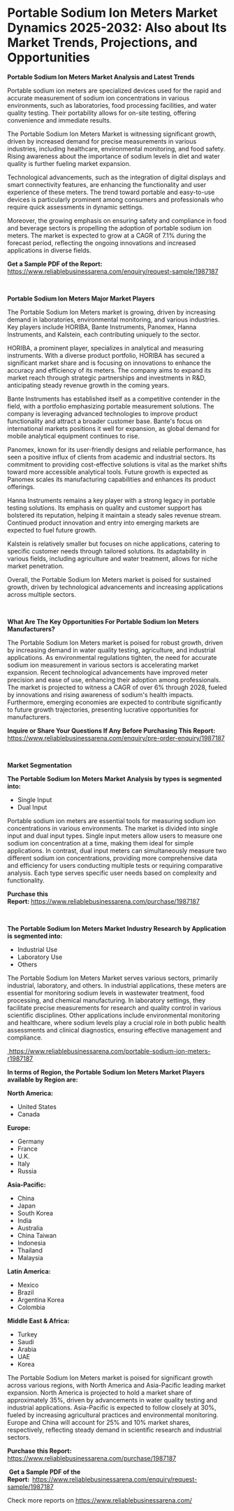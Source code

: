 <p><h1>Portable Sodium Ion Meters Market Dynamics 2025-2032: Also about Its Market Trends, Projections, and Opportunities</h1></p><p><strong>Portable Sodium Ion Meters Market Analysis and Latest Trends</strong></p>
<p><p>Portable sodium ion meters are specialized devices used for the rapid and accurate measurement of sodium ion concentrations in various environments, such as laboratories, food processing facilities, and water quality testing. Their portability allows for on-site testing, offering convenience and immediate results.</p><p>The Portable Sodium Ion Meters Market is witnessing significant growth, driven by increased demand for precise measurements in various industries, including healthcare, environmental monitoring, and food safety. Rising awareness about the importance of sodium levels in diet and water quality is further fueling market expansion.</p><p>Technological advancements, such as the integration of digital displays and smart connectivity features, are enhancing the functionality and user experience of these meters. The trend toward portable and easy-to-use devices is particularly prominent among consumers and professionals who require quick assessments in dynamic settings. </p><p>Moreover, the growing emphasis on ensuring safety and compliance in food and beverage sectors is propelling the adoption of portable sodium ion meters. The market is expected to grow at a CAGR of 7.1% during the forecast period, reflecting the ongoing innovations and increased applications in diverse fields.</p></p>
<p><strong>Get a Sample PDF of the Report:&nbsp;</strong> <a href="https://www.reliablebusinessarena.com/enquiry/request-sample/1987187?utm_campaign=2795&utm_medium=2&utm_source=Github&utm_content=ia&utm_term=02032025&utm_id=portable-sodium-ion-meters">https://www.reliablebusinessarena.com/enquiry/request-sample/1987187</a></p>
<p>&nbsp;</p>
<p><strong>Portable Sodium Ion Meters Major Market Players</strong></p>
<p><p>The Portable Sodium Ion Meters market is growing, driven by increasing demand in laboratories, environmental monitoring, and various industries. Key players include HORIBA, Bante Instruments, Panomex, Hanna Instruments, and Kalstein, each contributing uniquely to the sector.</p><p>HORIBA, a prominent player, specializes in analytical and measuring instruments. With a diverse product portfolio, HORIBA has secured a significant market share and is focusing on innovations to enhance the accuracy and efficiency of its meters. The company aims to expand its market reach through strategic partnerships and investments in R&D, anticipating steady revenue growth in the coming years.</p><p>Bante Instruments has established itself as a competitive contender in the field, with a portfolio emphasizing portable measurement solutions. The company is leveraging advanced technologies to improve product functionality and attract a broader customer base. Bante's focus on international markets positions it well for expansion, as global demand for mobile analytical equipment continues to rise.</p><p>Panomex, known for its user-friendly designs and reliable performance, has seen a positive influx of clients from academic and industrial sectors. Its commitment to providing cost-effective solutions is vital as the market shifts toward more accessible analytical tools. Future growth is expected as Panomex scales its manufacturing capabilities and enhances its product offerings.</p><p>Hanna Instruments remains a key player with a strong legacy in portable testing solutions. Its emphasis on quality and customer support has bolstered its reputation, helping it maintain a steady sales revenue stream. Continued product innovation and entry into emerging markets are expected to fuel future growth.</p><p>Kalstein is relatively smaller but focuses on niche applications, catering to specific customer needs through tailored solutions. Its adaptability in various fields, including agriculture and water treatment, allows for niche market penetration.</p><p>Overall, the Portable Sodium Ion Meters market is poised for sustained growth, driven by technological advancements and increasing applications across multiple sectors.</p></p>
<p>&nbsp;</p>
<p><strong>What Are The Key Opportunities For Portable Sodium Ion Meters Manufacturers?</strong></p>
<p><p>The Portable Sodium Ion Meters market is poised for robust growth, driven by increasing demand in water quality testing, agriculture, and industrial applications. As environmental regulations tighten, the need for accurate sodium ion measurement in various sectors is accelerating market expansion. Recent technological advancements have improved meter precision and ease of use, enhancing their adoption among professionals. The market is projected to witness a CAGR of over 6% through 2028, fueled by innovations and rising awareness of sodium's health impacts. Furthermore, emerging economies are expected to contribute significantly to future growth trajectories, presenting lucrative opportunities for manufacturers.</p></p>
<p><strong>Inquire or Share Your Questions If Any Before Purchasing This Report:</strong> <a href="https://www.reliablebusinessarena.com/enquiry/pre-order-enquiry/1987187?utm_campaign=2795&utm_medium=2&utm_source=Github&utm_content=ia&utm_term=02032025&utm_id=portable-sodium-ion-meters">https://www.reliablebusinessarena.com/enquiry/pre-order-enquiry/1987187</a></p>
<p>&nbsp;</p>
<p><strong>Market Segmentation</strong></p>
<p><strong>The Portable Sodium Ion Meters Market Analysis by types is segmented into:</strong></p>
<p><ul><li>Single Input</li><li>Dual Input</li></ul></p>
<p><p>Portable sodium ion meters are essential tools for measuring sodium ion concentrations in various environments. The market is divided into single input and dual input types. Single input meters allow users to measure one sodium ion concentration at a time, making them ideal for simple applications. In contrast, dual input meters can simultaneously measure two different sodium ion concentrations, providing more comprehensive data and efficiency for users conducting multiple tests or requiring comparative analysis. Each type serves specific user needs based on complexity and functionality.</p></p>
<p><strong>Purchase this Report:&nbsp;</strong><a href="https://www.reliablebusinessarena.com/purchase/1987187?utm_campaign=2795&utm_medium=2&utm_source=Github&utm_content=ia&utm_term=02032025&utm_id=portable-sodium-ion-meters">https://www.reliablebusinessarena.com/purchase/1987187</a></p>
<p>&nbsp;</p>
<p><strong>The Portable Sodium Ion Meters Market Industry Research by Application is segmented into:</strong></p>
<p><ul><li>Industrial Use</li><li>Laboratory Use</li><li>Others</li></ul></p>
<p><p>The Portable Sodium Ion Meters Market serves various sectors, primarily industrial, laboratory, and others. In industrial applications, these meters are essential for monitoring sodium levels in wastewater treatment, food processing, and chemical manufacturing. In laboratory settings, they facilitate precise measurements for research and quality control in various scientific disciplines. Other applications include environmental monitoring and healthcare, where sodium levels play a crucial role in both public health assessments and clinical diagnostics, ensuring effective management and compliance.</p></p>
<p><a href="https://www.reliablebusinessarena.com/portable-sodium-ion-meters-r1987187?utm_campaign=2795&utm_medium=2&utm_source=Github&utm_content=ia&utm_term=02032025&utm_id=portable-sodium-ion-meters">&nbsp;https://www.reliablebusinessarena.com/portable-sodium-ion-meters-r1987187</a></p>
<p><strong>In terms of Region, the Portable Sodium Ion Meters Market Players available by Region are:</strong></p>
<p>
    <p> <strong> North America: </strong>
        <ul>
            <li>United States</li>
            <li>Canada</li>
        </ul>
        </p> 
    <p> <strong> Europe: </strong>
        <ul>
            <li>Germany</li>
            <li>France</li>
            <li>U.K.</li>
            <li>Italy</li>
            <li>Russia</li>
        </ul>
        </p> 
    <p> <strong> Asia-Pacific: </strong>
        <ul>
            <li>China</li>
            <li>Japan</li>
            <li>South Korea</li>
            <li>India</li>
            <li>Australia</li>
            <li>China Taiwan</li>
            <li>Indonesia</li>
            <li>Thailand</li>
            <li>Malaysia</li>
        </ul>
        </p> 
    <p> <strong> Latin America: </strong>
        <ul>
            <li>Mexico</li>
            <li>Brazil</li>
            <li>Argentina Korea</li>
            <li>Colombia</li>
        </ul>
        </p> 
    <p> <strong> Middle East & Africa: </strong>
        <ul>
            <li>Turkey</li>
            <li>Saudi</li>
            <li>Arabia</li>
            <li>UAE</li>
            <li>Korea</li>
        </ul>
    </p>
    </p>
<p><p>The Portable Sodium Ion Meters market is poised for significant growth across various regions, with North America and Asia-Pacific leading market expansion. North America is projected to hold a market share of approximately 35%, driven by advancements in water quality testing and industrial applications. Asia-Pacific is expected to follow closely at 30%, fueled by increasing agricultural practices and environmental monitoring. Europe and China will account for 25% and 10% market shares, respectively, reflecting steady demand in scientific research and industrial sectors.</p></p>
<p><strong>Purchase this Report: </strong><a href="https://www.reliablebusinessarena.com/purchase/1987187?utm_campaign=2795&utm_medium=2&utm_source=Github&utm_content=ia&utm_term=02032025&utm_id=portable-sodium-ion-meters">https://www.reliablebusinessarena.com/purchase/1987187</a></p>
<p>&nbsp;<strong>Get a Sample PDF of the Report:&nbsp;&nbsp;</strong><a href="https://www.reliablebusinessarena.com/enquiry/request-sample/1987187?utm_campaign=2795&utm_medium=2&utm_source=Github&utm_content=ia&utm_term=02032025&utm_id=portable-sodium-ion-meters">https://www.reliablebusinessarena.com/enquiry/request-sample/1987187</a></p>
<p><strong></strong></p>
<p>Check more reports on <a href="https://www.reliablebusinessarena.com/?utm_campaign=2795&utm_medium=2&utm_source=Github&utm_content=ia&utm_term=02032025&utm_id=portable-sodium-ion-meters">https://www.reliablebusinessarena.com/</a></p>